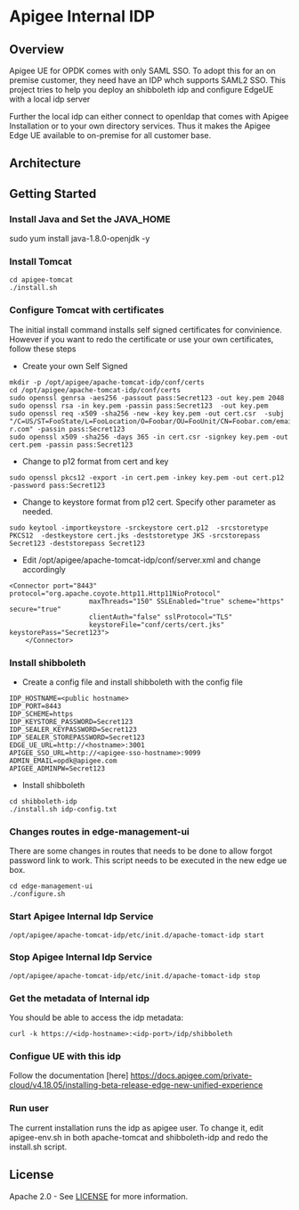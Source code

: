 # Apigee Internal IDP

## Overview

Apigee UE for OPDK comes with only SAML SSO. To adopt this for an on premise customer, they need have an IDP whch supports SAML2 SSO. This project tries to help you deploy an shibboleth idp and configure  EdgeUE with a local idp server

Further the local idp can either connect to openldap that comes with Apigee Installation or to your own directory services. Thus it makes the Apigee Edge UE available to on-premise for all customer base.


## Architecture 


## Getting Started


### Install Java and Set the JAVA_HOME 

sudo yum install java-1.8.0-openjdk -y


### Install Tomcat

```
cd apigee-tomcat
./install.sh
```


### Configure Tomcat with certificates

The initial install command installs self signed certificates for convinience. However if you want to redo the certificate or use your own certificates, follow these steps


- Create your own Self Signed
```
mkdir -p /opt/apigee/apache-tomcat-idp/conf/certs
cd /opt/apigee/apache-tomcat-idp/conf/certs
sudo openssl genrsa -aes256 -passout pass:Secret123 -out key.pem 2048
sudo openssl rsa -in key.pem -passin pass:Secret123  -out key.pem
sudo openssl req -x509 -sha256 -new -key key.pem -out cert.csr  -subj "/C=US/ST=FooState/L=FooLocation/O=Foobar/OU=FooUnit/CN=Foobar.com/emailAddress=foo@ba
r.com" -passin pass:Secret123
sudo openssl x509 -sha256 -days 365 -in cert.csr -signkey key.pem -out cert.pem -passin pass:Secret123
```

- Change to p12 format from cert and key
```
sudo openssl pkcs12 -export -in cert.pem -inkey key.pem -out cert.p12 -password pass:Secret123
```
- Change to keystore format from p12 cert. Specify other parameter as needed.
```
sudo keytool -importkeystore -srckeystore cert.p12  -srcstoretype PKCS12  -destkeystore cert.jks -deststoretype JKS -srcstorepass Secret123 -deststorepass Secret123
```

- Edit  /opt/apigee/apache-tomcat-idp/conf/server.xml and change accordingly
```
<Connector port="8443" protocol="org.apache.coyote.http11.Http11NioProtocol" 
                    maxThreads="150" SSLEnabled="true" scheme="https" secure="true" 
                    clientAuth="false" sslProtocol="TLS" 
                    keystoreFile="conf/certs/cert.jks" keystorePass="Secret123">
    </Connector>
```

### Install shibboleth

- Create a config file and install shibboleth with the config file

```
IDP_HOSTNAME=<public hostname>
IDP_PORT=8443
IDP_SCHEME=https
IDP_KEYSTORE_PASSWORD=Secret123
IDP_SEALER_KEYPASSWORD=Secret123
IDP_SEALER_STOREPASSWORD=Secret123
EDGE_UE_URL=http://<hostname>:3001
APIGEE_SSO_URL=http://<apigee-sso-hostname>:9099
ADMIN_EMAIL=opdk@apigee.com
APIGEE_ADMINPW=Secret123
```

- Install shibboleth
```
cd shibboleth-idp
./install.sh idp-config.txt
```

### Changes routes in edge-management-ui

There are some changes in routes that needs to be done to allow forgot password link to work. This script needs to be executed in the new edge ue box.

```
cd edge-management-ui
./configure.sh
```

### Start Apigee Internal Idp Service

```
/opt/apigee/apache-tomcat-idp/etc/init.d/apache-tomact-idp start
```

### Stop Apigee Internal Idp Service

```
/opt/apigee/apache-tomcat-idp/etc/init.d/apache-tomact-idp stop
```

### Get the metadata of Internal idp

You should be able to access the idp metadata:
```
curl -k https://<idp-hostname>:<idp-port>/idp/shibboleth
```

### Configue UE with this idp

Follow the documentation [here] https://docs.apigee.com/private-cloud/v4.18.05/installing-beta-release-edge-new-unified-experience


### Run user
The current installation runs the idp as apigee user. To change it, edit apigee-env.sh in both apache-tomcat and shibboleth-idp and redo the install.sh script.


## License

Apache 2.0 - See [LICENSE](LICENSE) for more information.